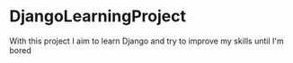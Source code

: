 # DjangoLearningProject
 With this project I aim to learn Django and try to improve my skills until I'm bored
